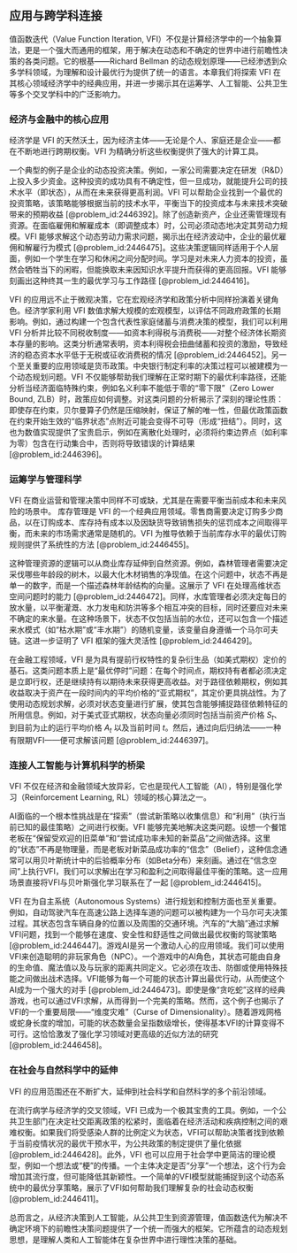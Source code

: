 ## 应用与跨学科连接

值函数迭代（Value Function Iteration, VFI）不仅是计算经济学中的一个抽象算法，更是一个强大而通用的框架，用于解决在动态和不确定的世界中进行前瞻性决策的各类问题。它的根基——Richard Bellman 的动态规划原理——已经渗透到众多学科领域，为理解和设计最优行为提供了统一的语言。本章我们将探索 VFI 在其核心领域经济学中的经典应用，并进一步揭示其在运筹学、人工智能、公共卫生等多个交叉学科中的广泛影响力。

### 经济与金融中的核心应用

经济学是 VFI 的天然沃土，因为经济主体——无论是个人、家庭还是企业——都在不断地进行跨期权衡。VFI 为精确分析这些权衡提供了强大的计算工具。

一个典型的例子是企业的动态投资决策。例如，一家公司需要决定在研发（R&D）上投入多少资金。这种投资的成功具有不确定性，但一旦成功，就能提升公司的技术水平（即状态），从而在未来获得更高利润。VFI 可以帮助企业找到一个最优的投资策略，该策略能够根据当前的技术水平，平衡当下的投资成本与未来技术突破带来的预期收益 [@problem_id:2446392]。除了创造新资产，企业还需管理现有资源。在面临雇佣和解雇成本（即调整成本）时，公司必须动态地决定其劳动力规模。VFI 能够求解这个动态劳动力需求问题，揭示出在经济波动中，企业的最优雇佣和解雇行为模式 [@problem_id:2446475]。这些决策逻辑同样适用于个人层面，例如一个学生在学习和休闲之间分配时间。学习是对未来人力资本的投资，虽然会牺牲当下的闲暇，但能换取未来因知识水平提升而获得的更高回报。VFI 能够刻画出这种终其一生的最优学习与工作路径 [@problem_id:2446416]。

VFI 的应用远不止于微观决策，它在宏观经济学和政策分析中同样扮演着关键角色。经济学家利用 VFI 数值求解大规模的宏观模型，以评估不同政府政策的长期影响。例如，通过构建一个包含代表性家庭储蓄与消费决策的模型，我们可以利用 VFI 分析并比较不同税收制度——如资本利得税与消费税——对整个经济体长期资本存量的影响。这类分析通常表明，资本利得税会扭曲储蓄和投资的激励，导致经济的稳态资本水平低于无税或征收消费税的情况 [@problem_id:2446452]。另一个至关重要的应用领域是货币政策。中央银行制定利率的决策过程可以被建模为一个动态规划问题。VFI 不仅能够帮助我们理解在正常时期下的最优利率路径，还能分析当经济面临特殊约束，例如名义利率不能低于零的“零下限”（Zero Lower Bound, ZLB）时，政策应如何调整。对这类问题的分析揭示了深刻的理论性质：即使存在约束，贝尔曼算子仍然是压缩映射，保证了解的唯一性，但最优政策函数在约束开始生效的“临界状态”点附近可能会变得不可导（形成“扭结”）。同时，这也为数值实现提供了宝贵启示，例如在离散化处理时，必须将约束边界点（如利率为零）包含在行动集合中，否则将导致错误的计算结果 [@problem_id:2446396]。

### 运筹学与管理科学

VFI 在商业运营和管理决策中同样不可或缺，尤其是在需要平衡当前成本和未来风险的场景中。
库存管理是 VFI 的一个经典应用领域。零售商需要决定订购多少商品，以在订购成本、库存持有成本以及因缺货导致销售损失的惩罚成本之间取得平衡，而未来的市场需求通常是随机的。VFI 为推导依赖于当前库存水平的最优订购规则提供了系统性的方法 [@problem_id:2446455]。

这种管理资源的逻辑可以从商业库存延伸到自然资源。例如，森林管理者需要决定采伐哪些年龄段的树木，以最大化木材销售的净现值。在这个问题中，状态不再是单一的数字，而是一个描述森林年龄结构的向量。这展示了 VFI 在处理高维状态空间问题时的能力 [@problem_id:2446472]。同样，水库管理者必须决定每日的放水量，以平衡灌溉、水力发电和防洪等多个相互冲突的目标，同时还要应对未来不确定的来水量。在这种场景下，状态不仅包括当前的水位，还可以包含一个描述来水模式（如“枯水期”或“丰水期”）的随机变量，该变量自身遵循一个马尔可夫链。这进一步证明了 VFI 框架的强大灵活性 [@problem_id:2446429]。

在金融工程领域，VFI 是为具有提前行权特性的复杂衍生品（如美式期权）定价的基石。这类问题本质上是“最优停时”问题：在每个时间点，期权持有者都必须决定是立即行权，还是继续持有以期待未来获得更高收益。对于路径依赖期权，例如其收益取决于资产在一段时间内的平均价格的“亚式期权”，其定价更具挑战性。为了使用动态规划求解，必须对状态变量进行扩展，使其包含能够捕捉路径依赖特征的所用信息。例如，对于美式亚式期权，状态向量必须同时包括当前资产价格 $S_t$、到目前为止的运行平均价格 $A_t$ 以及当前时间 $t$。然后，通过向后归纳法——一种有限期VFI——便可求解该问题 [@problem_id:2446397]。

### 连接人工智能与计算机科学的桥梁

VFI 不仅在经济和金融领域大放异彩，它也是现代人工智能（AI），特别是强化学习（Reinforcement Learning, RL）领域的核心算法之一。

AI面临的一个根本性挑战是在“探索”（尝试新策略以收集信息）和“利用”（执行当前已知的最佳策略）之间进行权衡。VFI 能够完美地解决这类问题。设想一个餐馆老板在“保留受欢迎的旧菜单”和“尝试成功率未知的新菜品”之间做选择。这里的“状态”不再是物理量，而是老板对新菜品成功率的“信念”（Belief），这种信念通常可以用贝叶斯统计中的后验概率分布（如Beta分布）来刻画。通过在“信念空间”上执行VFI，我们可以求解出在学习和盈利之间取得最佳平衡的策略。这一应用场景直接将VFI与贝叶斯强化学习联系在了一起 [@problem_id:2446415]。

VFI 在为自主系统（Autonomous Systems）进行规划和控制方面也至关重要。例如，自动驾驶汽车在高速公路上选择车道的问题可以被构建为一个马尔可夫决策过程。其状态包含车辆自身的位置以及周围的交通环境。汽车的“大脑”通过求解VFI问题，找到一个能够在速度、安全性和舒适性之间做出最优权衡的驾驶策略 [@problem_id:2446447]。游戏AI是另一个激动人心的应用领域。我们可以使用VFI来创造聪明的非玩家角色（NPC）。一个游戏中的AI角色，其状态可能由自身的生命值、魔法值以及与玩家的距离共同定义。它必须在攻击、防御或使用特殊技能之间做出战术选择。VFI能够为每一个可能的状态计算出最优行动，从而使这个AI成为一个强大的对手 [@problem_id:2446473]。即使是像“贪吃蛇”这样的经典游戏，也可以通过VFI求解，从而得到一个完美的策略。然而，这个例子也揭示了VFI的一个重要局限——“维度灾难”（Curse of Dimensionality）。随着游戏网格或蛇身长度的增加，可能的状态数量会呈指数级增长，使得基本VFI的计算变得不可行。这恰恰激发了强化学习领域对更高级的近似方法的研究 [@problem_id:2446458]。

### 在社会与自然科学中的延伸

VFI 的应用范围还在不断扩大，延伸到社会科学和自然科学的多个前沿领域。

在流行病学与经济学的交叉领域，VFI 已成为一个极其宝贵的工具。例如，一个公共卫生部门在决定社交距离政策的松紧时，面临着在经济活动和疾病控制之间的艰难权衡。如果我们将受感染人群的比例定义为状态，VFI可以帮助决策者找到依赖于当前疫情状况的最优干预水平，为公共政策的制定提供了量化依据 [@problem_id:2446428]。此外，VFI 也可以应用于社会学中更简洁的理论模型，例如一个想法或“梗”的传播。一个主体决定是否“分享”一个想法，这个行为会增加其流行度，但可能降低其新颖性。一个简单的VFI模型就能捕捉到这个动态系统中的最优分享策略，展示了VFI如何帮助我们理解复杂的社会动态权衡 [@problem_id:2446411]。

总而言之，从经济决策到人工智能，从公共卫生到资源管理，值函数迭代为解决不确定环境下的前瞻性决策问题提供了一个统一而强大的框架。它所蕴含的动态规划思想，是理解人类和人工智能体在复杂世界中进行理性决策的基础。